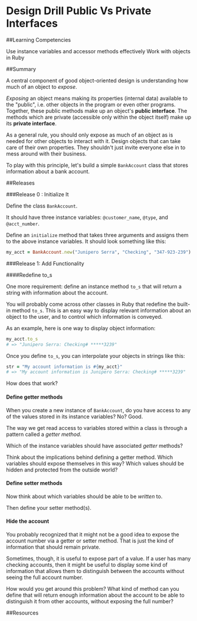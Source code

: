 # Design Drill Public Vs Private Interfaces 
 
##Learning Competencies 

Use instance variables and accessor methods effectively
Work with objects in Ruby

##Summary 

 A central component of good object-oriented design is understanding how much of an object to *expose*.

*Exposing* an object means making its properties (internal data) available to the "public", i.e. other objects in the program or even other programs. Together, these public methods make up an object's **public interface**. The methods which are private (accessible only within the object itself) make up its **private interface**.

As a general rule, you should only expose as much of an object as is needed for other objects to interact with it. Design objects that can take care of their own properties. They shouldn't just invite everyone else in to mess around with their business.

To play with this principle, let's build a simple `BankAccount` class that stores information about a bank account.

##Releases

###Release 0 : Initialize It

Define the class `BankAccount`.

It should have three instance variables: `@customer_name`, `@type`, and `@acct_number`.

Define an `initialize` method that takes three arguments and assigns them to the above instance variables.  It should look something like this:

```ruby
my_acct = BankAccount.new("Junipero Serra", "Checking", "347-923-239")
```

###Release 1: Add Functionality

####Redefine to_s

One more requirement: define an instance method `to_s` that will return a string with information about the account.

You will probably come across other classes in Ruby that redefine the built-in method `to_s`.  This is an easy way to display relevant information about an object to the user, and to control which information is conveyed.

As an example, here is one way to display object information:

```ruby
my_acct.to_s
# => "Junipero Serra: Checking# *****3239"
```

Once you define `to_s`, you can interpolate your objects in strings like this:

```ruby
str = "My account information is #{my_acct}"
# => "My account information is Junipero Serra: Checking# *****3239"
```

How does that work?

#### Define getter methods

When you create a new instance of `BankAccount`, do you have access to any of the values stored in its instance variables?  No?  Good.

The way we get read access to variables stored within a class is through a pattern called a *getter method*.

Which of the instance variables should have associated *getter* methods?

Think about the implications behind defining a getter method.  Which variables should expose themselves in this way?  Which values should be hidden and protected from the outside world?

#### Define setter methods

Now think about which variables should be able to be *written* to.

Then define your setter method(s).

#### Hide the account

You probably recognized that it might not be a good idea to expose the account number via a getter or setter method.  That is just the kind of information that should remain private.

Sometimes, though, it is useful to expose part of a value.  If a user has many checking accounts, then it might be useful to display some kind of information that allows them to distinguish between the accounts without seeing the full account number.

How would you get around this problem?  What kind of method can you define that will return enough information about the account to be able to distinguish it from other accounts, without exposing the full number? 


<!-- ##Optimize Your Learning  -->

##Resources